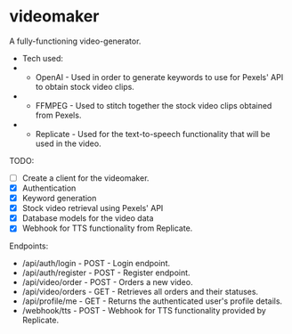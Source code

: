 # videomaker

A fully-functioning video-generator.

- Tech used:
- - OpenAI - Used in order to generate keywords to use for Pexels' API to obtain stock video clips.
- - FFMPEG - Used to stitch together the stock video clips obtained from Pexels.
- - Replicate - Used for the text-to-speech functionality that will be used in the video.

TODO:
- [ ] Create a client for the videomaker.
- [x] Authentication
- [x] Keyword generation
- [x] Stock video retrieval using Pexels' API
- [x] Database models for the video data
- [x] Webhook for TTS functionality from Replicate.

Endpoints:
- /api/auth/login - POST - Login endpoint.
- /api/auth/register - POST - Register endpoint.
- /api/video/order - POST - Orders a new video.
- /api/video/orders - GET - Retrieves all orders and their statuses.
- /api/profile/me - GET - Returns the authenticated user's profile details.
- /webhook/tts - POST - Webhook for TTS functionality provided by Replicate.
